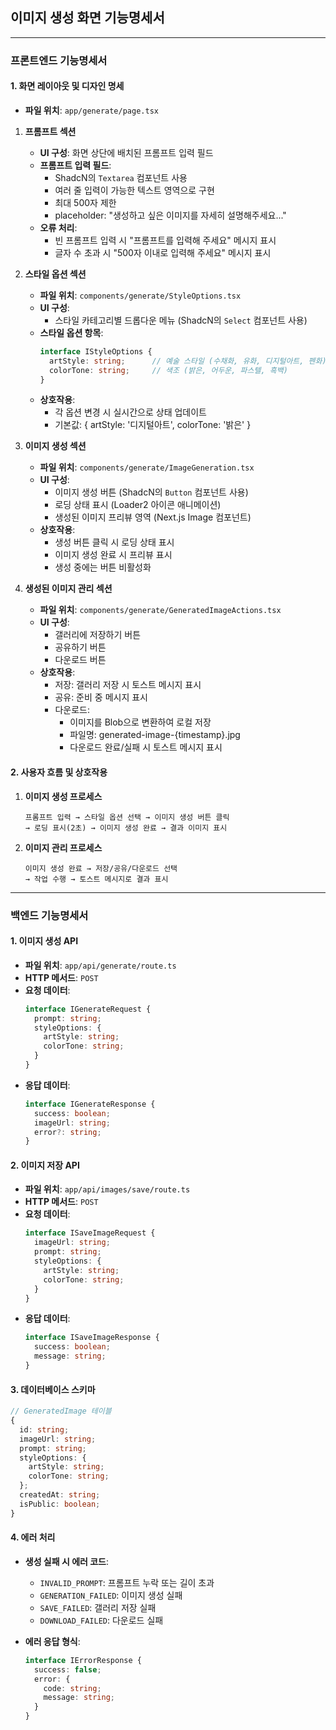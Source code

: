 ## 이미지 생성 화면 기능명세서

---

### 프론트엔드 기능명세서

#### 1. 화면 레이아웃 및 디자인 명세

- **파일 위치**: `app/generate/page.tsx`

1. **프롬프트 섹션**
   - **UI 구성**: 화면 상단에 배치된 프롬프트 입력 필드
   - **프롬프트 입력 필드**:
     - ShadcN의 `Textarea` 컴포넌트 사용
     - 여러 줄 입력이 가능한 텍스트 영역으로 구현
     - 최대 500자 제한
     - placeholder: "생성하고 싶은 이미지를 자세히 설명해주세요..."
   - **오류 처리**: 
     - 빈 프롬프트 입력 시 "프롬프트를 입력해 주세요" 메시지 표시
     - 글자 수 초과 시 "500자 이내로 입력해 주세요" 메시지 표시

2. **스타일 옵션 섹션**
   - **파일 위치**: `components/generate/StyleOptions.tsx`
   - **UI 구성**:
     - 스타일 카테고리별 드롭다운 메뉴 (ShadcN의 `Select` 컴포넌트 사용)
   - **스타일 옵션 항목**:
     ```typescript
     interface IStyleOptions {
       artStyle: string;      // 예술 스타일 (수채화, 유화, 디지털아트, 펜화)
       colorTone: string;     // 색조 (밝은, 어두운, 파스텔, 흑백)
     }
     ```
   - **상호작용**:
     - 각 옵션 변경 시 실시간으로 상태 업데이트
     - 기본값: { artStyle: '디지털아트', colorTone: '밝은' }

3. **이미지 생성 섹션**
   - **파일 위치**: `components/generate/ImageGeneration.tsx`
   - **UI 구성**:
     - 이미지 생성 버튼 (ShadcN의 `Button` 컴포넌트 사용)
     - 로딩 상태 표시 (Loader2 아이콘 애니메이션)
     - 생성된 이미지 프리뷰 영역 (Next.js Image 컴포넌트)
   - **상호작용**:
     - 생성 버튼 클릭 시 로딩 상태 표시
     - 이미지 생성 완료 시 프리뷰 표시
     - 생성 중에는 버튼 비활성화

4. **생성된 이미지 관리 섹션**
   - **파일 위치**: `components/generate/GeneratedImageActions.tsx`
   - **UI 구성**:
     - 갤러리에 저장하기 버튼
     - 공유하기 버튼
     - 다운로드 버튼
   - **상호작용**:
     - 저장: 갤러리 저장 시 토스트 메시지 표시
     - 공유: 준비 중 메시지 표시
     - 다운로드: 
       - 이미지를 Blob으로 변환하여 로컬 저장
       - 파일명: generated-image-{timestamp}.jpg
       - 다운로드 완료/실패 시 토스트 메시지 표시

#### 2. 사용자 흐름 및 상호작용

1. **이미지 생성 프로세스**
   ```
   프롬프트 입력 → 스타일 옵션 선택 → 이미지 생성 버튼 클릭 
   → 로딩 표시(2초) → 이미지 생성 완료 → 결과 이미지 표시
   ```

2. **이미지 관리 프로세스**
   ```
   이미지 생성 완료 → 저장/공유/다운로드 선택 
   → 작업 수행 → 토스트 메시지로 결과 표시
   ```

---

### 백엔드 기능명세서

#### 1. 이미지 생성 API

- **파일 위치**: `app/api/generate/route.ts`
- **HTTP 메서드**: `POST`
- **요청 데이터**:
  ```typescript
  interface IGenerateRequest {
    prompt: string;
    styleOptions: {
      artStyle: string;
      colorTone: string;
    }
  }
  ```
- **응답 데이터**:
  ```typescript
  interface IGenerateResponse {
    success: boolean;
    imageUrl: string;
    error?: string;
  }
  ```

#### 2. 이미지 저장 API

- **파일 위치**: `app/api/images/save/route.ts`
- **HTTP 메서드**: `POST`
- **요청 데이터**:
  ```typescript
  interface ISaveImageRequest {
    imageUrl: string;
    prompt: string;
    styleOptions: {
      artStyle: string;
      colorTone: string;
    }
  }
  ```
- **응답 데이터**:
  ```typescript
  interface ISaveImageResponse {
    success: boolean;
    message: string;
  }
  ```

#### 3. 데이터베이스 스키마

```typescript
// GeneratedImage 테이블
{
  id: string;
  imageUrl: string;
  prompt: string;
  styleOptions: {
    artStyle: string;
    colorTone: string;
  };
  createdAt: string;
  isPublic: boolean;
}
```

#### 4. 에러 처리

- **생성 실패 시 에러 코드**:
  - `INVALID_PROMPT`: 프롬프트 누락 또는 길이 초과
  - `GENERATION_FAILED`: 이미지 생성 실패
  - `SAVE_FAILED`: 갤러리 저장 실패
  - `DOWNLOAD_FAILED`: 다운로드 실패

- **에러 응답 형식**:
  ```typescript
  interface IErrorResponse {
    success: false;
    error: {
      code: string;
      message: string;
    }
  }
  ``` 